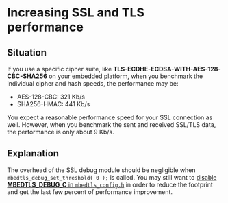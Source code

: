 # Increasing SSL and TLS performance

## Situation

If you use a specific cipher suite, like **TLS-ECDHE-ECDSA-WITH-AES-128-CBC-SHA256** on your embedded platform, when you benchmark the individual cipher and hash speeds, the performance may be:

* AES-128-CBC: 321 Kb/s
* SHA256-HMAC: 441 Kb/s

You expect a reasonable performance speed for your SSL connection as well. However, when you benchmark the sent and received SSL/TLS data, the performance is only about 9 Kb/s.

## Explanation

The overhead of the SSL debug module should be negligible when `mbedtls_debug_set_threshold( 0 );` is called. You may still want to [disable **MBEDTLS_DEBUG_C** in `mbedtls_config.h`](/kb/compiling-and-building/how-do-i-configure-mbedtls.md) in order to reduce the footprint and get the last few percent of performance improvement.

<!---increasing_ssl_performance_and_tls_performance
,"Small article on increasing the performance of your SSL connection or TLS connection with Mbed TLS",,"performance, debug, speed, optimizations",published,"2014-01-23 15:21:00",2,4163,"2015-07-24 11:52:00","Paul Bakker"--->
